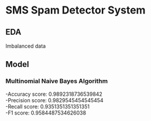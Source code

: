 # SMS Spam Detector System

## EDA

Imbalanced data



  
## Model


### Multinomial Naive Bayes Algorithm  

-Accuracy score:  0.9892318736539842  
-Precision score:  0.9829545454545454  
-Recall score:  0.9351351351351351  
-F1 score:  0.9584487534626038  


